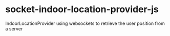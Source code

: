 # socket-indoor-location-provider-js
IndoorLocationProvider using websockets to retrieve the user position from a server
